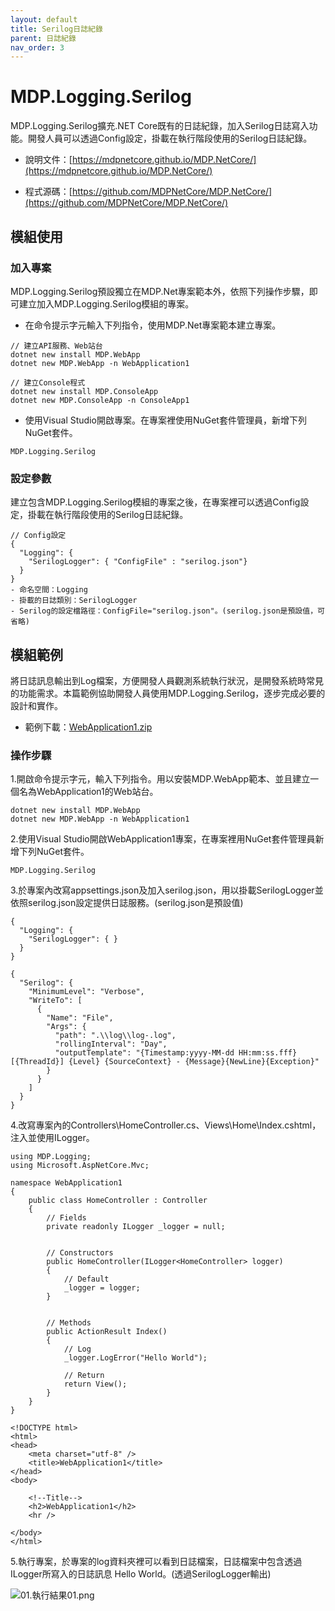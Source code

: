 ```yaml
---
layout: default
title: Serilog日誌紀錄
parent: 日誌紀錄
nav_order: 3
---
```



# MDP.Logging.Serilog

MDP.Logging.Serilog擴充.NET Core既有的日誌紀錄，加入Serilog日誌寫入功能。開發人員可以透過Config設定，掛載在執行階段使用的Serilog日誌紀錄。

- 說明文件：[https://mdpnetcore.github.io/MDP.NetCore/](https://mdpnetcore.github.io/MDP.NetCore/)

- 程式源碼：[https://github.com/MDPNetCore/MDP.NetCore/](https://github.com/MDPNetCore/MDP.NetCore/)


## 模組使用

### 加入專案

MDP.Logging.Serilog預設獨立在MDP.Net專案範本外，依照下列操作步驟，即可建立加入MDP.Logging.Serilog模組的專案。

- 在命令提示字元輸入下列指令，使用MDP.Net專案範本建立專案。
 
```
// 建立API服務、Web站台
dotnet new install MDP.WebApp
dotnet new MDP.WebApp -n WebApplication1

// 建立Console程式
dotnet new install MDP.ConsoleApp
dotnet new MDP.ConsoleApp -n ConsoleApp1
```

- 使用Visual Studio開啟專案。在專案裡使用NuGet套件管理員，新增下列NuGet套件。

```
MDP.Logging.Serilog
```

### 設定參數

建立包含MDP.Logging.Serilog模組的專案之後，在專案裡可以透過Config設定，掛載在執行階段使用的Serilog日誌紀錄。

```
// Config設定
{
  "Logging": {
    "SerilogLogger": { "ConfigFile" : "serilog.json"}
  }
}
- 命名空間：Logging
- 掛載的日誌類別：SerilogLogger
- Serilog的設定檔路徑：ConfigFile="serilog.json"。(serilog.json是預設值，可省略)
```


## 模組範例

將日誌訊息輸出到Log檔案，方便開發人員觀測系統執行狀況，是開發系統時常見的功能需求。本篇範例協助開發人員使用MDP.Logging.Serilog，逐步完成必要的設計和實作。

- 範例下載：[WebApplication1.zip](https://mdpnetcore.github.io/MDP.NetCore/日誌紀錄/Serilog日誌紀錄/WebApplication1.zip)

### 操作步驟

1.開啟命令提示字元，輸入下列指令。用以安裝MDP.WebApp範本、並且建立一個名為WebApplication1的Web站台。

```
dotnet new install MDP.WebApp
dotnet new MDP.WebApp -n WebApplication1
```

2.使用Visual Studio開啟WebApplication1專案，在專案裡用NuGet套件管理員新增下列NuGet套件。

```
MDP.Logging.Serilog
```

3.於專案內改寫appsettings.json及加入serilog.json，用以掛載SerilogLogger並依照serilog.json設定提供日誌服務。(serilog.json是預設值)

```
{
  "Logging": {
    "SerilogLogger": { }
  }
}
```

```
{
  "Serilog": {
    "MinimumLevel": "Verbose",
    "WriteTo": [
      {
        "Name": "File",
        "Args": {
          "path": ".\\log\\log-.log",
          "rollingInterval": "Day",
          "outputTemplate": "{Timestamp:yyyy-MM-dd HH:mm:ss.fff} [{ThreadId}] {Level} {SourceContext} - {Message}{NewLine}{Exception}"
        }
      }
    ]
  }
}
```

4.改寫專案內的Controllers\HomeController.cs、Views\Home\Index.cshtml，注入並使用ILogger。

```
using MDP.Logging;
using Microsoft.AspNetCore.Mvc;

namespace WebApplication1
{
    public class HomeController : Controller
    {
        // Fields
        private readonly ILogger _logger = null;


        // Constructors
        public HomeController(ILogger<HomeController> logger)
        {
            // Default
            _logger = logger;
        }


        // Methods
        public ActionResult Index()
        {
            // Log
            _logger.LogError("Hello World");

            // Return
            return View();
        }
    }
}
```

```
<!DOCTYPE html>
<html>
<head>
    <meta charset="utf-8" />
    <title>WebApplication1</title>
</head>
<body>

    <!--Title-->
    <h2>WebApplication1</h2>
    <hr />

</body>
</html>
```

5.執行專案，於專案的log資料夾裡可以看到日誌檔案，日誌檔案中包含透過ILogger所寫入的日誌訊息 Hello World。(透過SerilogLogger輸出)

![01.執行結果01.png](https://mdpnetcore.github.io/MDP.NetCore/日誌紀錄/Serilog日誌紀錄/01.執行結果01.png)
